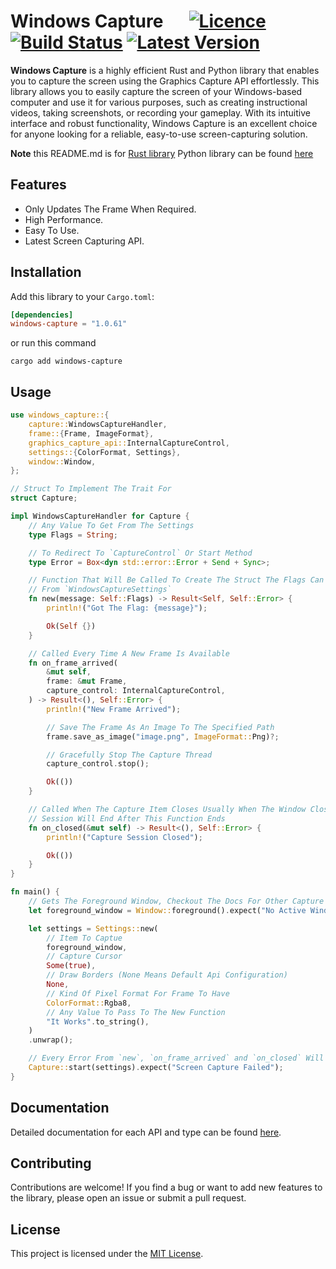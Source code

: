 # Windows Capture &emsp; [![Licence]][Licence URL] [![Build Status]][repository] [![Latest Version]][crates.io]

[Licence]: https://img.shields.io/crates/l/windows-capture
[Licence URL]: https://github.com/NiiightmareXD/windows-capture/blob/main/LICENCE

[Build Status]: https://img.shields.io/github/actions/workflow/status/NiiightmareXD/windows-capture/rust.yml
[repository]: https://github.com/NiiightmareXD/windows-capture

[Latest Version]: https://img.shields.io/crates/v/windows-capture
[crates.io]: https://crates.io/crates/windows-capture

**Windows Capture** is a highly efficient Rust and Python library that enables you to capture the screen using the Graphics Capture API effortlessly. This library allows you to easily capture the screen of your Windows-based computer and use it for various purposes, such as creating instructional videos, taking screenshots, or recording your gameplay. With its intuitive interface and robust functionality, Windows Capture is an excellent choice for anyone looking for a reliable, easy-to-use screen-capturing solution.

**Note** this README.md is for [Rust library](https://github.com/NiiightmareXD/windows-capture) Python library can be found [here](https://github.com/NiiightmareXD/windows-capture/tree/main/windows-capture-python)

## Features

- Only Updates The Frame When Required.
- High Performance.
- Easy To Use.
- Latest Screen Capturing API.

## Installation

Add this library to your `Cargo.toml`:

```toml
[dependencies]
windows-capture = "1.0.61"
```
or run this command

```
cargo add windows-capture
```

## Usage

```rust
use windows_capture::{
    capture::WindowsCaptureHandler,
    frame::{Frame, ImageFormat},
    graphics_capture_api::InternalCaptureControl,
    settings::{ColorFormat, Settings},
    window::Window,
};

// Struct To Implement The Trait For
struct Capture;

impl WindowsCaptureHandler for Capture {
    // Any Value To Get From The Settings
    type Flags = String;

    // To Redirect To `CaptureControl` Or Start Method
    type Error = Box<dyn std::error::Error + Send + Sync>;

    // Function That Will Be Called To Create The Struct The Flags Can Be Passed
    // From `WindowsCaptureSettings`
    fn new(message: Self::Flags) -> Result<Self, Self::Error> {
        println!("Got The Flag: {message}");

        Ok(Self {})
    }

    // Called Every Time A New Frame Is Available
    fn on_frame_arrived(
        &mut self,
        frame: &mut Frame,
        capture_control: InternalCaptureControl,
    ) -> Result<(), Self::Error> {
        println!("New Frame Arrived");

        // Save The Frame As An Image To The Specified Path
        frame.save_as_image("image.png", ImageFormat::Png)?;

        // Gracefully Stop The Capture Thread
        capture_control.stop();

        Ok(())
    }

    // Called When The Capture Item Closes Usually When The Window Closes, Capture
    // Session Will End After This Function Ends
    fn on_closed(&mut self) -> Result<(), Self::Error> {
        println!("Capture Session Closed");

        Ok(())
    }
}

fn main() {
    // Gets The Foreground Window, Checkout The Docs For Other Capture Items
    let foreground_window = Window::foreground().expect("No Active Window Found");

    let settings = Settings::new(
        // Item To Captue
        foreground_window,
        // Capture Cursor
        Some(true),
        // Draw Borders (None Means Default Api Configuration)
        None,
        // Kind Of Pixel Format For Frame To Have
        ColorFormat::Rgba8,
        // Any Value To Pass To The New Function
        "It Works".to_string(),
    )
    .unwrap();

    // Every Error From `new`, `on_frame_arrived` and `on_closed` Will End Up Here
    Capture::start(settings).expect("Screen Capture Failed");
}
```

## Documentation

Detailed documentation for each API and type can be found [here](https://docs.rs/windows-capture).

## Contributing

Contributions are welcome! If you find a bug or want to add new features to the library, please open an issue or submit a pull request.

## License

This project is licensed under the [MIT License](LICENSE).
